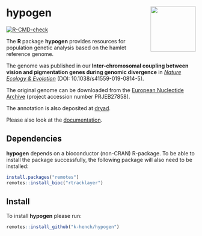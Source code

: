# hypogen <img src="man/figures/logo.png" align="right" alt="" width="120" />

<!-- badges: start -->
[![R-CMD-check](https://github.com/k-hench/hypogen/workflows/R-CMD-check/badge.svg)](https://github.com/k-hench/hypogen/actions)
<!-- badges: end -->

The **R** package **hypogen** provides resources for population genetic analysis based on the hamlet reference genome.

The genome was published in our **Inter-chromosomal coupling between vision and pigmentation genes during genomic divergence** in [*Nature Ecology & Evolotion*](https://www.nature.com/natecolevol/) (DOI: 10.1038/s41559-019-0814-5).

The original genome can be downloaded from the [European Nucleotide Archive](https://www.ebi.ac.uk/ena/data/view/GCA_900610375.1) (project accession number PRJEB27858).

The annotation is also deposited at [dryad](https://doi.org/10.5061/dryad.pg8q56g).

Please also look at the [documentation](https://k-hench.github.io/hypogen/index.html).

## Dependencies 

**hypogen** depends on a bioconductor (non-CRAN) R-package.
To be able to install the package successfully, the following package will also need to be installed:

```r
install.packages("remotes")
remotes::install_bioc("rtracklayer")
```

## Install

To install **hypogen** please run:
```r
remotes::install_github("k-hench/hypogen")
```
